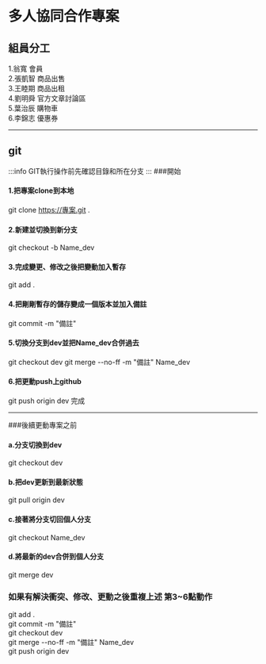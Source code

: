 # 多人協同合作專案

## 組員分工

1.翁寬 會員<br> 2.張凱智 商品出售<br> 3.王睦期 商品出租<br> 4.劉明舜 官方文章討論區<br> 5.葉治辰 購物車<br> 6.李錦志 優惠券

---

## git

:::info
GIT執行操作前先確認目錄和所在分支
:::
###開始
#### 1.把專案clone到本地
git clone https://專案.git .
<br>
#### 2.新建並切換到新分支
git checkout -b Name_dev
<br>
#### 3.完成變更、修改之後把變動加入暫存
git add .
<br>
#### 4.把剛剛暫存的儲存變成一個版本並加入備註
git commit -m "備註"
<br>
#### 5.切換分支到dev並把Name_dev合併過去
git checkout dev
git merge --no-ff -m "備註" Name_dev
<br>
#### 6.把更動push上github
git push origin dev
完成

---
###後續更動專案之前
<br>
#### a.分支切換到dev
git checkout dev
<br>
#### b.把dev更新到最新狀態
git pull origin dev
<br>
#### c.接著將分支切回個人分支
git checkout Name_dev
<br>
#### d.將最新的dev合併到個人分支
git merge dev
<br>
### 如果有解決衝突、修改、更動之後重複上述 第3~6點動作
git add .<br>
git commit -m "備註"<br>
git checkout dev<br>
git merge --no-ff -m "備註" Name_dev<br>
git push origin dev<br>
